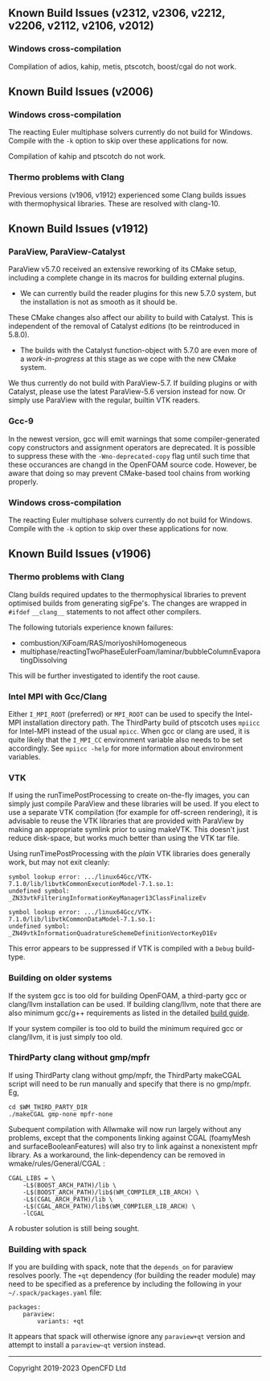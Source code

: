 ## Known Build Issues (v2312, v2306, v2212, v2206, v2112, v2106, v2012)

### Windows cross-compilation

Compilation of adios, kahip, metis, ptscotch, boost/cgal do not work.


## Known Build Issues (v2006)

### Windows cross-compilation

The reacting Euler multiphase solvers currently do not build for
Windows. Compile with the `-k` option to skip over these applications
for now.

Compilation of kahip and ptscotch do not work.

### Thermo problems with Clang

Previous versions (v1906, v1912) experienced some Clang builds issues
with thermophysical libraries. These are resolved with clang-10.


## Known Build Issues (v1912)

### ParaView, ParaView-Catalyst

ParaView v5.7.0 received an extensive reworking of its CMake setup,
including a complete change in its macros for building external
plugins.

- We can currently build the reader plugins for this new 5.7.0 system,
  but the installation is not as smooth as it should be.

These CMake changes also affect our ability to build with Catalyst.
This is independent of the removal of Catalyst _editions_
(to be reintroduced in 5.8.0).

- The builds with the Catalyst function-object with 5.7.0 are even
  more of a _work-in-progress_ at this stage as we cope with the new
  CMake system.

We thus currently do not build with ParaView-5.7. If building plugins or with
Catalyst, please use the latest ParaView-5.6 version instead for now.
Or simply use ParaView with the regular, builtin VTK readers.


### Gcc-9

In the newest version, gcc will emit warnings that some compiler-generated
copy constructors and assignment operators are deprecated.
It is possible to suppress these with the `-Wno-deprecated-copy` flag
until such time that these occurances are changd in the OpenFOAM source code.
However, be aware that doing so may prevent CMake-based tool chains
from working properly.


### Windows cross-compilation

The reacting Euler multiphase solvers currently do not build for
Windows. Compile with the `-k` option to skip over these applications
for now.


## Known Build Issues (v1906)

### Thermo problems with Clang

Clang builds required updates to the thermophysical libraries to prevent
optimised builds from generating sigFpe's.  The changes are wrapped in `#ifdef`
`__clang__` statements to not affect other compilers.

The following tutorials experience known failures:

- combustion/XiFoam/RAS/moriyoshiHomogeneous
- multiphase/reactingTwoPhaseEulerFoam/laminar/bubbleColumnEvaporatingDissolving


This will be further investigated to identify the root cause.


### Intel MPI with Gcc/Clang

Either `I_MPI_ROOT` (preferred) or `MPI_ROOT` can be used to specify
the Intel-MPI installation directory path.
The ThirdParty build of ptscotch uses `mpiicc` for Intel-MPI instead
of the usual `mpicc`. When gcc or clang are used, it is quite likely
that the `I_MPI_CC` environment variable also needs to be set
accordingly.
See `mpiicc -help` for more information about environment variables.


### VTK

If using the runTimePostProcessing to create on-the-fly images, you
can simply just compile ParaView and these libraries will be used.
If you elect to use a separate VTK compilation (for example for
off-screen rendering), it is advisable to reuse the VTK libraries that
are provided with ParaView by making an appropriate symlink
prior to using makeVTK. This doesn't just reduce disk-space, but works
much better than using the VTK tar file.

Using runTimePostProcessing with the *plain* VTK libraries does
generally work, but may not exit cleanly:
```
symbol lookup error: .../linux64Gcc/VTK-7.1.0/lib/libvtkCommonExecutionModel-7.1.so.1:
undefined symbol: _ZN33vtkFilteringInformationKeyManager13ClassFinalizeEv

symbol lookup error: .../linux64Gcc/VTK-7.1.0/lib/libvtkCommonDataModel-7.1.so.1:
undefined symbol: _ZN49vtkInformationQuadratureSchemeDefinitionVectorKeyD1Ev
```

This error appears to be suppressed if VTK is compiled with a `Debug` build-type.


### Building on older systems

If the system gcc is too old for building OpenFOAM, a third-party gcc or
clang/llvm installation can be used. If building clang/llvm, note that
there are also minimum gcc/g++ requirements as listed in the
detailed [build guide][link third-build].

If your system compiler is too old to build the minimum required gcc or
clang/llvm, it is just simply too old.


### ThirdParty clang without gmp/mpfr

If using ThirdParty clang without gmp/mpfr, the ThirdParty makeCGAL
script will need to be run manually and specify that there is no
gmp/mpfr. Eg,
```
cd $WM_THIRD_PARTY_DIR
./makeCGAL gmp-none mpfr-none
```

Subequent compilation with Allwmake will now run largely without any
problems, except that the components linking against CGAL
(foamyMesh and surfaceBooleanFeatures) will also try to link against
a nonexistent mpfr library. As a workaround, the link-dependency can
be removed in wmake/rules/General/CGAL :
```
CGAL_LIBS = \
    -L$(BOOST_ARCH_PATH)/lib \
    -L$(BOOST_ARCH_PATH)/lib$(WM_COMPILER_LIB_ARCH) \
    -L$(CGAL_ARCH_PATH)/lib \
    -L$(CGAL_ARCH_PATH)/lib$(WM_COMPILER_LIB_ARCH) \
    -lCGAL
```

A robuster solution is still being sought.


### Building with spack

If you are building with spack, note that the `depends_on` for paraview
resolves poorly. The `+qt` dependency (for building the reader module)
may need to be specified as a preference by including the following in
your `~/.spack/packages.yaml` file:
```
packages:
    paraview:
        variants: +qt
```
It appears that spack will otherwise ignore any `paraview+qt` version
and attempt to install a `paraview~qt` version instead.


<!-- Links -->

[page ParaView]:  http://www.paraview.org/
[download ParaView]: https://www.paraview.org/download/


<!-- OpenFOAM -->

[repo openfoam]: https://develop.openfoam.com/Development/openfoam/
[repo third]: https://develop.openfoam.com/Development/ThirdParty-common/

[link openfoam-readme]: https://develop.openfoam.com/Development/openfoam/blob/develop/README.md
[link openfoam-issues]: https://develop.openfoam.com/Development/openfoam/blob/develop/doc/BuildIssues.md
[link openfoam-build]: https://develop.openfoam.com/Development/openfoam/blob/develop/doc/Build.md
[link openfoam-require]: https://develop.openfoam.com/Development/openfoam/blob/develop/doc/Requirements.md
[link third-readme]: https://develop.openfoam.com/Development/ThirdParty-common/blob/develop/README.md
[link third-build]: https://develop.openfoam.com/Development/ThirdParty-common/blob/develop/BUILD.md
[link third-require]: https://develop.openfoam.com/Development/ThirdParty-common/blob/develop/Requirements.md

[wiki-config]: https://develop.openfoam.com/Development/openfoam/-/wikis/configuring

---
Copyright 2019-2023 OpenCFD Ltd
